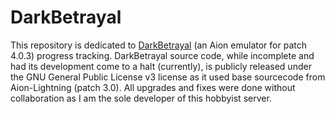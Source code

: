 # DarkBetrayal

This repository is dedicated to [DarkBetrayal](https://Ayser.dev) (an Aion emulator for patch 4.0.3) progress tracking.  DarkBetrayal source code, while incomplete and had its development come to a halt (currently), is publicly released under the GNU General Public License v3 license as it used base sourcecode from Aion-Lightning (patch 3.0).  All upgrades and fixes were done without collaboration as I am the sole developer of this hobbyist server.
